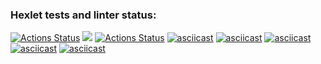 ### Hexlet tests and linter status:
[![Actions Status](https://github.com/MishinS/frontend-project-lvl1/workflows/hexlet-check/badge.svg)](https://github.com/MishinS/frontend-project-lvl1/actions)
<a href="https://codeclimate.com/github/codeclimate/codeclimate/maintainability"><img src="https://api.codeclimate.com/v1/badges/a99a88d28ad37a79dbf6/maintainability" /></a>
[![Actions Status](https://github.com/MishinS/frontend-project-lvl1/workflows/actions-test/badge.svg)](https://github.com/MishinS/frontend-project-lvl1/actions)
[![asciicast](https://asciinema.org/a/8YOs4xVobaFTsslsLR8QEp7jB.svg)](https://asciinema.org/a/8YOs4xVobaFTsslsLR8QEp7jB)
[![asciicast](https://asciinema.org/a/kCrdyYT3GgYEWR8Gly26uTWE2.svg)](https://asciinema.org/a/kCrdyYT3GgYEWR8Gly26uTWE2)
[![asciicast](https://asciinema.org/a/pM3Sg6TEnVzitYCGxSAlUqCza.svg)](https://asciinema.org/a/pM3Sg6TEnVzitYCGxSAlUqCza)
[![asciicast](https://asciinema.org/a/orWn3fN6X1GN9nx2pM2eyuIHv.svg)](https://asciinema.org/a/orWn3fN6X1GN9nx2pM2eyuIHv)
[![asciicast](https://asciinema.org/a/LIJi9Mvkz6BiPB1p6yT1sRJk5.svg)](https://asciinema.org/a/LIJi9Mvkz6BiPB1p6yT1sRJk5)
